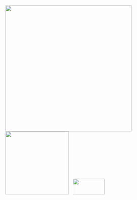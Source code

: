 <img src="https://github.com/Beckyyy07/Imersao-Python-Alura/assets/114304867/2cdaa258-72c5-461e-8788-2adeef215ac8" width="400" />

<img src="https://github.com/Beckyyy07/Imersao-Python-Alura/assets/114304867/e4218ff2-29fe-4dff-8397-33419de8dd55" style="margin-right: 10px;" width="200" />
<img src="https://github.com/Beckyyy07/Imersao-Python-Alura/assets/114304867/e3107579-8799-42b1-af75-fbde363fcc42" style="margin-right: 10px;" width="100" height="50"/>





